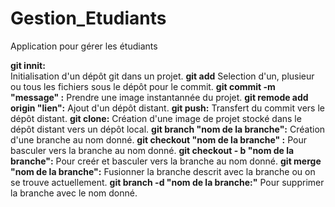 # Gestion_Etudiants
Application  pour gérer les étudiants


**git innit:** <br>
Initialisation d'un dépôt git dans un projet.
**git add**
Selection d'un, plusieur ou tous les fichiers sous le dépôt pour le commit.
**git commit -m "message" :**
Prendre une image instantannée du projet.
**git remode add origin "lien":**
Ajout d'un dépôt distant.
**git push:** 
Transfert du commit vers le dépôt distant.
**git clone:**
Création d'une image de projet stocké dans le dépôt distant vers un dépôt local.
**git branch "nom de la branche":**
Création d'une branche au nom donné.
**git checkout "nom de la branche" :**
Pour basculer vers la branche au nom donné.
**git checkout - b "nom de la branche":**
Pour creér et basculer vers la branche au nom donné.
**git merge "nom de la branche":**
Fusionner la branche descrit avec la branche ou on se trouve actuellement.
**git branch -d "nom de la branche:"**
Pour supprimer la branche avec le nom donné.
